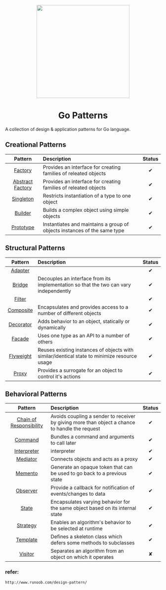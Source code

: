 <p align="center">
  <img src="https://helight.info/wp-content/uploads/2018/03/timg-267x300.jpg" height="300">
  <h1 align="center">
    Go Patterns
    <br>
  </h1>
</p>

A collection of design & application patterns for Go language.

## Creational Patterns

| Pattern | Description | Status |
|:-------:|:----------- |:------:|
| [Factory](/creational/01_factory/)|Provides an interface for creating families of releated objects | ✔ |
| [Abstract Factory](/creational/02_abstractfactory/) | Provides an interface for creating families of releated objects | ✔ |
| [Singleton](/creational/03_singleton) | Restricts instantiation of a type to one object | ✔ |
| [Builder](/creational/04_builder/) | Builds a complex object using simple objects | ✔ |
| [Prototype](/creational/05_prototype) | Instantiates and maintains a group of objects instances of the same type | ✔ |


## Structural Patterns

| Pattern | Description | Status |
|:-------:|:----------- |:------:|
| [Adapter](/structural/06_adapter) |  | ✔ |
| [Bridge](/structural/07_bridge) | Decouples an interface from its implementation so that the two can vary independently | ✔ |
| [Filter](/structural/08_filter) |  | ✔ |
| [Composite](/structural/09_composite) | Encapsulates and provides access to a number of different objects | ✔ |
| [Decorator](/structural/10_decorator) | Adds behavior to an object, statically or dynamically | ✔ |
| [Facade](/structural/11_facade) | Uses one type as an API to a number of others | ✔ |
| [Flyweight](/structural/12_flyweight) | Reuses existing instances of objects with similar/identical state to minimize resource usage | ✔ |
| [Proxy](/structural/13_proxy) | Provides a surrogate for an object to control it's actions | ✔ |

## Behavioral Patterns

| Pattern | Description | Status |
|:-------:|:----------- |:------:|
| [Chain of Responsibility](/behavioral/14_chain) | Avoids coupling a sender to receiver by giving more than object a chance to handle the request | ✔ |
| [Command](/behavioral/15_command) | Bundles a command and arguments to call later | ✔ |
| [Interpreter](/behavioral/16_interpreter) | interpreter | ✔ |
| [Mediator](/behavioral/17_mediator) | Connects objects and acts as a proxy | ✔ |
| [Memento](/behavioral/18_memento) | Generate an opaque token that can be used to go back to a previous state | ✔ |
| [Observer](/behavioral/19_observer) | Provide a callback for notification of events/changes to data | ✔ |
| [State](/behavioral/20_state) | Encapsulates varying behavior for the same object based on its internal state | ✔ |
| [Strategy](/behavioral/21_strategy) | Enables an algorithm's behavior to be selected at runtime | ✔ |
| [Template](/behavioral/22_template) | Defines a skeleton class which defers some methods to subclasses | ✔ |
| [Visitor](/behavioral/23_visitor) | Separates an algorithm from an object on which it operates | ✘ |

### refer:
	http://www.runoob.com/design-pattern/
